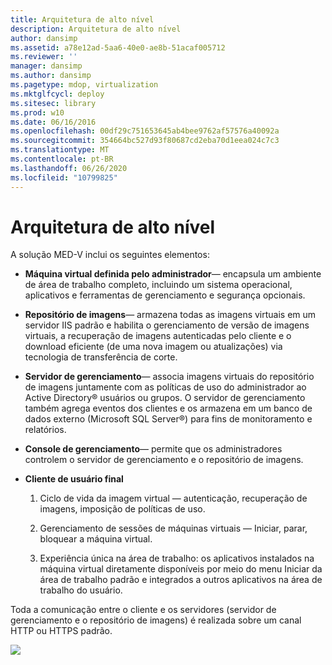 ```yaml
---
title: Arquitetura de alto nível
description: Arquitetura de alto nível
author: dansimp
ms.assetid: a78e12ad-5aa6-40e0-ae8b-51acaf005712
ms.reviewer: ''
manager: dansimp
ms.author: dansimp
ms.pagetype: mdop, virtualization
ms.mktglfcycl: deploy
ms.sitesec: library
ms.prod: w10
ms.date: 06/16/2016
ms.openlocfilehash: 00df29c751653645ab4bee9762af57576a40092a
ms.sourcegitcommit: 354664bc527d93f80687cd2eba70d1eea024c7c3
ms.translationtype: MT
ms.contentlocale: pt-BR
ms.lasthandoff: 06/26/2020
ms.locfileid: "10799825"
---
```

# Arquitetura de alto nível


A solução MED-V inclui os seguintes elementos:

-   **Máquina virtual definida pelo administrador**— encapsula um ambiente de área de trabalho completo, incluindo um sistema operacional, aplicativos e ferramentas de gerenciamento e segurança opcionais.

-   **Repositório de imagens**— armazena todas as imagens virtuais em um servidor IIS padrão e habilita o gerenciamento de versão de imagens virtuais, a recuperação de imagens autenticadas pelo cliente e o download eficiente (de uma nova imagem ou atualizações) via tecnologia de transferência de corte.

-   **Servidor de gerenciamento**— associa imagens virtuais do repositório de imagens juntamente com as políticas de uso do administrador ao Active Directory® usuários ou grupos. O servidor de gerenciamento também agrega eventos dos clientes e os armazena em um banco de dados externo (Microsoft SQL Server®) para fins de monitoramento e relatórios.

-   **Console de gerenciamento**— permite que os administradores controlem o servidor de gerenciamento e o repositório de imagens.

-   **Cliente de usuário final**

    1.  Ciclo de vida da imagem virtual — autenticação, recuperação de imagens, imposição de políticas de uso.

    2.  Gerenciamento de sessões de máquinas virtuais — Iniciar, parar, bloquear a máquina virtual.

    3.  Experiência única na área de trabalho: os aplicativos instalados na máquina virtual diretamente disponíveis por meio do menu Iniciar da área de trabalho padrão e integrados a outros aplicativos na área de trabalho do usuário.

Toda a comunicação entre o cliente e os servidores (servidor de gerenciamento e o repositório de imagens) é realizada sobre um canal HTTP ou HTTPS padrão.

![](images/506f54d0-38fa-446a-8070-17ae26da5355.gif)

 

 





